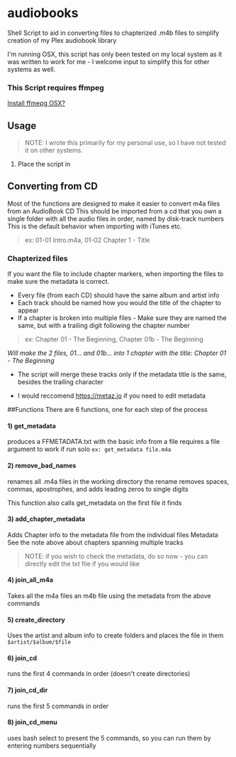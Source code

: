 # audiobooks
Shell Script to aid in converting files to chapterized .m4b files to simplify creation of my Plex audiobook library

I'm running OSX, this script has only been tested on my local system as it was written to work for me - I welcome input to simplify this for other systems as well.

### This Script requires ffmpeg 
[Install ffmepg OSX?](https://superuser.com/questions/624561/install-ffmpeg-on-os-x)


## Usage
> NOTE: I wrote this primarily for my personal use, so I have not tested it on other systems.

1. Place the script in 

## Converting from CD
Most of the functions are designed to make it easier to convert m4a files from an AudioBook CD
This should be imported from a cd that you own a single folder with all the audio files in order, named by disk-track numbers
This is the default behavior when importing with iTunes etc.

> ex: 01-01 Intro.m4a, 01-02 Chapter 1 - Title

### Chapterized files
If you want the file to include chapter markers, when importing the files to make sure the metadata is correct.

- Every file (from each CD) should have the same album and artist info
- Each track should be named how you would the title of the chapter to appear
- If a chapter is broken into multiple files - Make sure they are named the same, but with a trailing digit following the chapter number

> ex: Chapter 01 - The Beginning, Chapter 01b - The Beginning

_Will make the 2 files, 01... and 01b... into 1 chapter with the title: Chapter 01 - The Beginning_

* The script will merge these tracks only if the metadata title is the same, besides the trailing character
  
* I would reccomend https://metaz.io if you need to edit metadata 

##Functions
There are 6 functions, one for each step of the process
#### 1) get_metadata
produces a FFMETADATA.txt with the basic info from a file
requires a file argument to work if run solo
`ex: get_metadata file.m4a`

#### 2) remove_bad_names
renames all .m4a files in the working directory the rename removes spaces, commas, apostrophes, and adds leading zeros to single digits

This function also calls get_metadata on the first file it finds

#### 3) add_chapter_metadata
Adds Chapter info to the metadata file from the individual files Metadata
See the note above about chapters spanning multiple tracks

> NOTE: if you wish to check the metadata, do so now - you can directly edit the txt file if you would like

#### 4) join_all_m4a
Takes all the m4a files an m4b file using the metadata from the above commands

#### 5) create_directory
Uses the artist and album info to create folders and places the file in them `$artist/$album/$file`

#### 6) join_cd
runs the first 4 commands in order (doesn't create directories)

#### 7) join_cd_dir
runs the first 5 commands in order

#### 8) join_cd_menu
uses bash select to present the 5 commands, so you can run them by entering numbers sequentially
